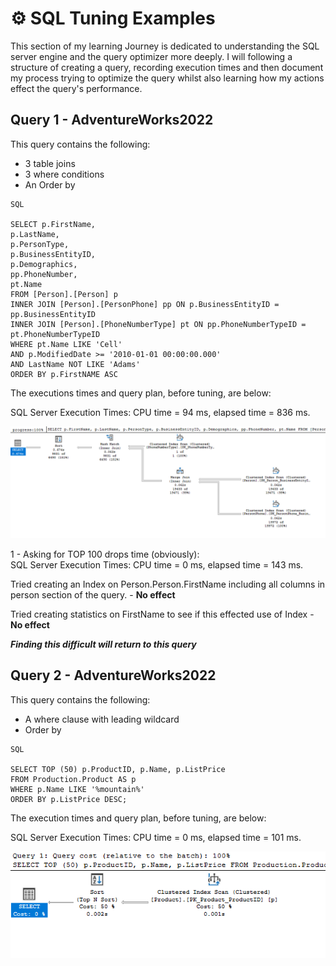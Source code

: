 # ⚙ SQL Tuning Examples

This section of my learning Journey is dedicated to understanding the SQL server engine and the query optimizer more deeply. I will following a structure of creating a query, recording execution times and then document my process trying to optimize the query whilst also learning how my actions effect the query's performance.


## Query 1 - AdventureWorks2022

This query contains the following:

- 3 table joins
- 3 where conditions 
- An Order by

```
SQL

SELECT p.FirstName,
p.LastName,
p.PersonType,
p.BusinessEntityID,
p.Demographics,
pp.PhoneNumber,
pt.Name
FROM [Person].[Person] p
INNER JOIN [Person].[PersonPhone] pp ON p.BusinessEntityID = pp.BusinessEntityID
INNER JOIN [Person].[PhoneNumberType] pt ON pp.PhoneNumberTypeID = pt.PhoneNumberTypeID
WHERE pt.Name LIKE 'Cell'
AND p.ModifiedDate >= '2010-01-01 00:00:00.000'
AND LastName NOT LIKE 'Adams'
ORDER BY p.FirstNAME ASC
```
The executions times and query plan, before tuning, are below:

 SQL Server Execution Times:
   CPU time = 94 ms,  elapsed time = 836 ms.

![Image](../../images-diagrams/Query1.png)

1 - Asking for TOP 100 drops time (obviously):  
SQL Server Execution Times:
   CPU time = 0 ms,  elapsed time = 143 ms.

Tried creating an Index on Person.Person.FirstName including all columns in person section of the query. - **No effect**

Tried creating statistics on FirstName to see if this effected use of Index - **No effect**

***Finding this difficult will return to this query***

## Query 2 - AdventureWorks2022

This query contains the following:
- A where clause with leading wildcard
- Order by
```
SQL

SELECT TOP (50) p.ProductID, p.Name, p.ListPrice
FROM Production.Product AS p
WHERE p.Name LIKE '%mountain%'
ORDER BY p.ListPrice DESC;
```
The execution times and query plan, before tuning, are below:

 SQL Server Execution Times:
   CPU time = 0 ms,  elapsed time = 101 ms.

![image](../../images-diagrams/Query2.png)